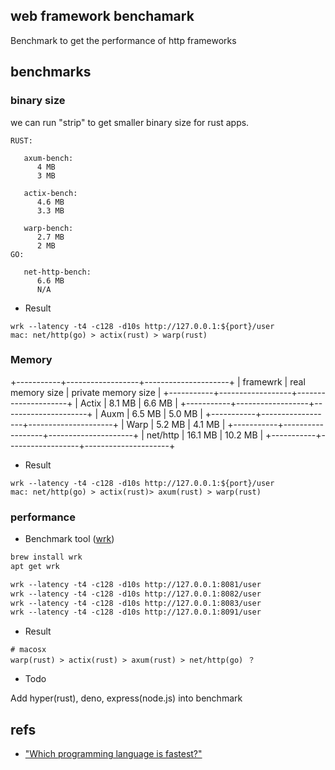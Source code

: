 ## web framework benchamark

Benchmark to get the performance of http frameworks

## benchmarks


### binary size

we can run "strip" to get smaller binary size for rust apps.


```text
RUST:

   axum-bench:
      4 MB
      3 MB

   actix-bench:
      4.6 MB
      3.3 MB

   warp-bench:
      2.7 MB
      2 MB
GO:

   net-http-bench:
      6.6 MB
      N/A
```

- Result

```text
wrk --latency -t4 -c128 -d10s http://127.0.0.1:${port}/user
mac: net/http(go) > actix(rust) > warp(rust)
```

### Memory


+-----------+------------------+---------------------+
| framewrk  | real memory size | private memory size |
+-----------+------------------+---------------------+
|  Actix    |  8.1  MB         |  6.6  MB            |
+-----------+------------------+---------------------+
|  Auxm     |  6.5  MB         |  5.0  MB            |
+-----------+------------------+---------------------+
|  Warp     |  5.2  MB         |  4.1  MB            |
+-----------+------------------+---------------------+
|  net/http |  16.1 MB         |  10.2 MB            |
+-----------+------------------+---------------------+

- Result

```text
wrk --latency -t4 -c128 -d10s http://127.0.0.1:${port}/user
mac: net/http(go) > actix(rust)> axum(rust) > warp(rust)
```

### performance

- Benchmark tool ([wrk](https://github.com/wg/wrk))


```txt
brew install wrk
apt get wrk
```

```txt
wrk --latency -t4 -c128 -d10s http://127.0.0.1:8081/user
wrk --latency -t4 -c128 -d10s http://127.0.0.1:8082/user
wrk --latency -t4 -c128 -d10s http://127.0.0.1:8083/user
wrk --latency -t4 -c128 -d10s http://127.0.0.1:8091/user
```


- Result

```
# macosx
warp(rust) > actix(rust) > axum(rust) > net/http(go) ？
```

- Todo

Add hyper(rust), deno, express(node.js) into benchmark

## refs

- ["Which programming language is fastest?"](https://benchmarksgame-team.pages.debian.net/benchmarksgame/index.html)